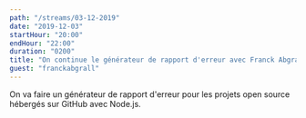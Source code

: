 ```yaml
---
path: "/streams/03-12-2019"
date: "2019-12-03"
startHour: "20:00"
endHour: "22:00"
duration: "0200"
title: "On continue le générateur de rapport d'erreur avec Franck Abgrall"
guest: "franckabgrall"
---
```


On va faire un générateur de rapport d'erreur pour les projets open source hébergés sur GitHub avec Node.js.
